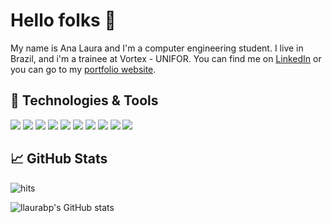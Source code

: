 # Hello folks 👋

My name is Ana Laura and I'm a computer engineering student. I live in Brazil, and i'm a trainee at Vortex - UNIFOR. You can find me on [LinkedIn][2] or you can go to my [portfolio website][1].

## 🔧 Technologies & Tools
![](https://img.shields.io/badge/OS-Linux-informational?style=flat&logo=linux&logoColor=a9fef7&color=d93a7c)
![](https://img.shields.io/badge/OS-Windows-informational?style=flat&logo=windows&logoColor=a9fef7&color=d93a7c)
![](https://img.shields.io/badge/Editor-IntelliJ_IDEA-informational?style=flat&logo=intellij-idea&logoColor=a9fef7&color=d93a7c)
![](https://img.shields.io/badge/Code-Java-informational?style=flat&logo=java&logoColor=a9fef7&color=d93a7c)
![](https://img.shields.io/badge/Code-CSS-informational?style=flat&logo=css&logoColor=a9fef7&color=d93a7c)
![](https://img.shields.io/badge/Code-HTML-informational?style=flat&logo=html&logoColor=a9fef7&color=d93a7c)
![](https://img.shields.io/badge/Code-JavaScript-informational?style=flat&logo=javascript&logoColor=a9fef7&color=d93a7c)
![](https://img.shields.io/badge/Tools-PostgreSQL-informational?style=flat&logo=postgresql&logoColor=a9fef7&color=d93a7c)
![](https://img.shields.io/badge/Tools-Docker-informational?style=flat&logo=docker&logoColor=a9fef7&color=d93a7c)
![](https://img.shields.io/badge/Tools-Arduino-informational?style=flat&logo=arduino&logoColor=a9fef7&color=d93a7c)

## &#x1f4c8; GitHub Stats
![hits](https://hits.seeyoufarm.com/api/count/incr/badge.svg?url=https%3A%2F%2Fgithub.com%2Fllaurabp&count_bg=%23D93A7C&title_bg=%23555555&icon=&icon_color=%23E7E7E7&title=hits&edge_flat=false)

![llaurabp's GitHub stats](https://github-readme-stats.vercel.app/api?username=llaurabp&show_icons=true&theme=radical)

[1]: https://lauraborges.netlify.app/
[2]: https://www.linkedin.com/in/ana-laura-borges-680b841a1/


